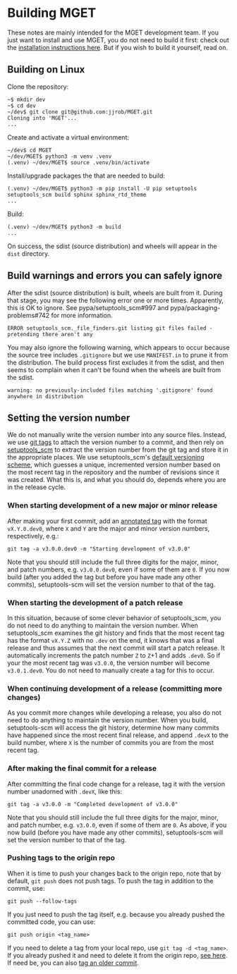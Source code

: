 # Building MGET

These notes are mainly intended for the MGET development team. If you just
want to install and use MGET, you do not need to build it first: check out the
[installation instructions here](README.md). But if you wish to build it
yourself, read on.

## Building on Linux

Clone the repository:

```{console}
~$ mkdir dev
~$ cd dev
~/dev$ git clone git@github.com:jjrob/MGET.git
Cloning into 'MGET'...
...
```

Create and activate a virtual environment:

```{console}
~/dev$ cd MGET
~/dev/MGET$ python3 -m venv .venv
(.venv) ~/dev/MGET$ source .venv/bin/activate
```

Install/upgrade packages the that are needed to build:

```{console}
(.venv) ~/dev/MGET$ python3 -m pip install -U pip setuptools setuptools_scm build sphinx sphinx_rtd_theme
...
```

Build:

```{console}
(.venv) ~/dev/MGET$ python3 -m build
...
```

On success, the sdist (source distribution) and wheels will appear in the
`dist` directory.

## Build warnings and errors you can safely ignore

After the sdist (source distribution) is built, wheels are built from it.
During that stage, you may see the following error one or more times.
Apparently, this is OK to ignore. See pypa/setuptools_scm#997 and
pypa/packaging-problems#742 for more information.

```{console}
ERROR setuptools_scm._file_finders.git listing git files failed - pretending there aren't any
```

You may also ignore the following warning, which appears to occur because the
source tree includes `.gitignore` but we use `MANIFEST.in` to prune it from
the distribution. The build process first excludes it from the sdist, and then
seems to complain when it can't be found when the wheels are built from the
sdist.

```{console}
warning: no previously-included files matching '.gitignore' found anywhere in distribution
```

## Setting the version number

We do not manually write the version number into any source files. Instead, we
use [git tags](https://git-scm.com/book/en/v2/Git-Basics-Tagging) to attach
the version number to a commit, and then rely on
[setuptools_scm](https://pypi.org/project/setuptools-scm/) to extract the
version number from the git tag and store it in the appropriate places.
We use setuptools_scm's 
[default versioning scheme](https://setuptools-scm.readthedocs.io/en/latest/usage/#default-versioning-scheme),
which guesses a unique, incremented version number based on the most recent
tag in the repository and the number of revisions since it was created. What
this is, and what you should do, depends where you are in the release cycle.

### When starting development of a new major or minor release

After making your first commit, add an 
[annotated tag](https://stackoverflow.com/questions/11514075/what-is-the-difference-between-an-annotated-and-unannotated-tag)
with the format `vX.Y.0.dev0`, where `X` and `Y` are the major and minor
version numbers, respectively, e.g.:

```
git tag -a v3.0.0.dev0 -m "Starting development of v3.0.0"
```

Note that you should still include the full three digits for the major, minor,
and patch numbers, e.g. `v3.0.0.dev0`, even if some of them are `0`. If you
now build (after you added the tag but before you have made any other
commits), setuptools-scm will set the version number to that of the tag.

### When starting the development of a patch release

In this situation, because of some clever behavior of setuptools_scm, you do
not need to do anything to maintain the version number. When setuptools_scm
examines the git history and finds that the most recent tag has the format
`vX.Y.Z` with no `.dev` on the end, it knows that was a final release and thus
assumes that the next commit will start a patch release. It automatically
increments the patch number `Z` to `Z`+1 and adds `.dev0`. So if your the most
recent tag was `v3.0.0`, the version number will become `v3.0.1.dev0`. You do
not need to manually create a tag for this to occur.

### When continuing development of a release (committing more changes)

As you commit more changes while developing a release, you also do not need to
do anything to maintain the version number. When you build, setuptools-scm
will access the git history, determine how many commits have happened since
the most recent final release, and append `.devX` to the build number, where
`X` is the number of commits you are from the most recent tag.

### After making the final commit for a release

After committing the final code change for a release, tag it with the version
number unadorned with `.devX`, like this:

```
git tag -a v3.0.0 -m "Completed development of v3.0.0"
```
Note that you should still include the full three digits for the major, minor,
and patch number, e.g. `v3.0.0`, even if some of them are `0`. As above, if
you now build (before you have made any other commits), setuptools-scm will
set the version number to that of the tag.

### Pushing tags to the origin repo

When it is time to push your changes back to the origin repo, note that by
default, `git push` does not push tags. To push the tag in addition to the
commit, use:

```
git push --follow-tags
```

If you just need to push the tag itself, e.g. because you already pushed the
committed code, you can use:

```
git push origin <tag_name>
```

If you need to delete a tag from your local repo, use `git tag -d <tag_name>`.
If you already pushed it and need to delete it from the origin repo,
[see here](https://stackoverflow.com/questions/5480258/how-can-i-delete-a-remote-tag).
If need be, you can also 
[tag an older commit](https://stackoverflow.com/questions/4404172/how-to-tag-an-older-commit-in-git).

